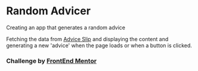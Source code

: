 # Random Advicer

Creating an app that generates a random advice

Fetching the data from [Advice Slip](https://api.adviceslip.com) and displaying the content and generating a new 'advice' when the page loads or when a button is clicked.

### Challenge by [FrontEnd Mentor](https://www.frontendmentor.io/solutions/advice-generator-RhY9dj6NL)